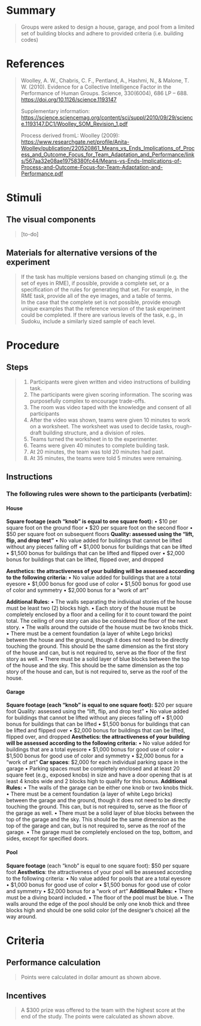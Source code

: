 # Summary
> Groups were asked to design a house, garage, and pool from a limited set of building blocks and adhere to provided criteria (i.e. building codes)

# References
> Woolley, A. W., Chabris, C. F., Pentland, A., Hashmi, N., & Malone, T. W. (2010). Evidence for a Collective Intelligence Factor in the Performance of Human Groups. Science, 330(6004), 686 LP – 688. https://doi.org/10.1126/science.1193147
> 
> Supplementary information: https://science.sciencemag.org/content/sci/suppl/2010/09/29/science.1193147.DC1/Woolley_SOM_Revision_1.pdf
> 
> Process derived fromL: Woolley (2009): https://www.researchgate.net/profile/Anita-Woolley/publication/220520861_Means_vs_Ends_Implications_of_Process_and_Outcome_Focus_for_Team_Adaptation_and_Performance/links/567aa32e08ae19758380fc44/Means-vs-Ends-Implications-of-Process-and-Outcome-Focus-for-Team-Adaptation-and-Performance.pdf

# Stimuli
## The visual components
> [to-do]

## Materials for alternative versions of the experiment 
> If the task has multiple versions based on changing stimuli (e.g. the set of eyes in RME), if possible, provide a complete set, or a specification of the rules for generating that set. For example, in the RME task, provide all of the eye images, and a table of terms.  
> In the case that the complete set is not possible, provide enough unique examples that the reference version of the task experiment could be completed. If there are various levels of the task, e.g., in Sudoku, include a similarly sized sample of each level.

# Procedure
## Steps
> 1. Participants were given written and video instructions of building task. 
> 2. The participants were given scoring information. The scoring was purposefully complex to encourage trade-offs. 
> 3. The room was video taped with the knowledge and consent of all participants
> 4. After the video was shown, teams were given 10 minutes to work on a worksheet. The worksheet was used to decide tasks, rough-draft building structure, and a division of roles. 
> 5. Teams turned the worksheet in to the experimenter.
> 6. Teams were given 40 minutes to complete building task.
> 7. At 20 minutes, the team was told 20 minutes had past.
> 8. At 35 minutes, the teams were told 5 minutes were remaining. 


## Instructions
### The following rules were shown to the participants (verbatim):

#### House
**Square footage (each “knob” is equal to one square foot):**
• $10 per square foot on the ground floor
• $20 per square foot on the second floor
• $50 per square foot on subsequent floors
**Quality: assessed using the “lift, flip, and drop test”**
• No value added for buildings that cannot be lifted without
any pieces falling off
• $1,000 bonus for buildings that can be lifted
• $1,500 bonus for buildings that can be lifted and flipped
over
• $2,000 bonus for buildings that can be lifted, flipped over,
and dropped

**Aesthetics: the attractiveness of your building will be assessed according to the following criteria:**
• No value added for buildings that are a total eyesore
• $1,000 bonus for good use of color
• $1,500 bonus for good use of color and symmetry
• $2,000 bonus for a “work of art”

**Additional Rules:**
• The walls separating the individual stories of the house
must be least two (2) blocks high.
• Each story of the house must be completely enclosed by
a floor and a ceiling for it to count toward the point total. The
ceiling of one story can also be considered the floor of the
next story.
• The walls around the outside of the house must be two
knobs thick.
• There must be a cement foundation (a layer of white Lego
bricks) between the house and the ground, though it does not
need to be directly touching the ground. This should be the
same dimension as the first story of the house and can, but is
not required to, serve as the floor of the first story as well.
• There must be a solid layer of blue blocks between the top
of the house and the sky. This should be the same dimension
as the top story of the house and can, but is not required to,
serve as the roof of the house.

#### Garage

**Square footage (each “knob” is equal to one square foot):**
$20 per square foot
Quality: assessed using the “lift, flip, and drop test”
• No value added for buildings that cannot be lifted without
any pieces falling off
• $1,000 bonus for buildings that can be lifted
• $1,500 bonus for buildings that can be lifted and flipped
over
• $2,000 bonus for buildings that can be lifted, flipped over,
and dropped
**Aesthetics: the attractiveness of your building will be assessed according to the following criteria:**
• No value added for buildings that are a total eyesore
• $1,000 bonus for good use of color
• $1,500 bonus for good use of color and symmetry
• $2,000 bonus for a “work of art”
**Car spaces**: $2,000 for each individual parking space in the
garage
• Parking spaces must be completely enclosed and at least
20 square feet (e.g., exposed knobs) in size and have a door
opening that is at least 4 knobs wide and 2 blocks high to
qualify for this bonus.
**Additional Rules:**
• The walls of the garage can be either one knob or two
knobs thick.
• There must be a cement foundation (a layer of white Lego
bricks) between the garage and the ground, though it does not
need to be directly touching the ground. This can, but is not
required to, serve as the floor of the garage as well.
• There must be a solid layer of blue blocks between the top
of the garage and the sky. This should be the same dimension
as the top of the garage and can, but is not required to, serve
as the roof of the garage.
• The garage must be completely enclosed on the top, bottom, and sides, except for specified doors.

#### Pool
**Square footage** (each “knob” is equal to one square foot):
$50 per square foot
**Aesthetics**: the attractiveness of your pool will be assessed
according to the following criteria:
• No value added for pools that are a total eyesore
• $1,000 bonus for good use of color
• $1,500 bonus for good use of color and symmetry
• $2,000 bonus for a “work of art”
**Additional Rules:**
• There must be a diving board included.
• The floor of the pool must be blue.
• The walls around the edge of the pool should be only
one knob thick and three blocks high and should be one solid
color (of the designer’s choice) all the way around.

# Criteria
## Performance calculation
> Points were calculated in dollar amount as shown above. 

## Incentives
> A $300 prize was offered to the team with the highest score at the end of the study. The points were calculated as shown above. 
